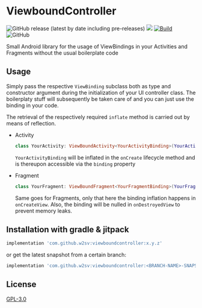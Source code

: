 # ViewboundController

![GitHub release (latest by date including pre-releases)](https://img.shields.io/github/v/release/w2sv/ViewboundController?include_prereleases)
[![](https://jitpack.io/v/w2sv/ViewboundController.svg)](https://jitpack.io/#w2sv/ViewboundController)
[![Build](https://github.com/w2sv/Viewboundcontroller/actions/workflows/workflow.yaml/badge.svg)](https://github.com/w2sv/ViewboundController/actions/workflows/workflow.yaml)
![GitHub](https://img.shields.io/github/license/w2sv/ViewboundController)

Small Android library for the usage of ViewBindings in your Activities and Fragments without the usual boilerplate code

## Usage

Simply pass the respective `ViewBinding` subclass both as type and constructor argument during the initialization of your UI controller class. The boilerplaty stuff will subsequently be taken care of and you can just use the binding in your code.

The retrieval of the respectively required `inflate` method is carried out by means of reflection. 

- Activity
  ```kotlin
  class YourActivity: ViewBoundActivity<YourActivityBinding>(YourActivityBinding::class.java)
  ```
  `YourActivityBinding` will be inflated in the `onCreate` lifecycle method and is thereupon accessible via the `binding` property

- Fragment

  ```kotlin
  class YourFragment: ViewBoundFragment<YourFragmentBinding>(YourFragmentBinding::class.java)
  ```
  Same goes for Fragments, only that here the binding inflation happens in `onCreateView`. Also, the binding will be nulled in `onDestroyedView` to prevent memory leaks.

## Installation with gradle & jitpack

```gradle
implementation 'com.github.w2sv:viewboundcontroller:x.y.z'
```

or get the latest snapshot from a certain branch:

```gradle
implementation 'com.github.w2sv:viewboundcontroller:<BRANCH-NAME>-SNAPSHOT'
```

## License

[GPL-3.0](https://github.com/w2sv/ViewboundController/blob/main/LICENSE)
